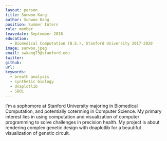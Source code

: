 ```yaml
---
layout: person
title: Sunwoo Kang
author: Sunwoo Kang
position: Summer Intern
role: member
leavedate: September 2018
education:
  - Biomedical Computation (B.S.), Stanford University 2017-2020
image: sunwoo.jpeg
email: swkang73@stanford.edu
twitter:
github:
url:
keywords:
  - breath analysis
  - synthetic biology
  - dnaplotlib
  - SBOL
---
```

I'm a sophomore at Stanford University majoring in Biomedical Computation, and potentially coterming in Computer Science. My primary interest lies in using computation and visualization of computer programming to solve challenges in precision health. My project is about rendering complex genetic design with dnaplotlib for a beautiful visualization of genetic circuit. 
